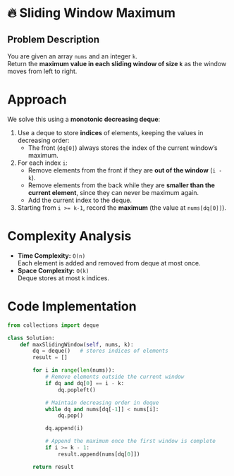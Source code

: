 # 🔥 Sliding Window Maximum

## Problem Description
You are given an array `nums` and an integer `k`.  
Return the **maximum value in each sliding window of size `k`** as the window moves from left to right.

# Approach

We solve this using a **monotonic decreasing deque**:

1. Use a deque to store **indices** of elements, keeping the values in decreasing order:
   - The front (`dq[0]`) always stores the index of the current window’s maximum.
2. For each index `i`:
   - Remove elements from the front if they are **out of the window** (`i - k`).
   - Remove elements from the back while they are **smaller than the current element**, since they can never be maximum again.
   - Add the current index to the deque.
3. Starting from `i >= k-1`, record the **maximum** (the value at `nums[dq[0]]`).

# Complexity Analysis
- **Time Complexity:** `O(n)`  
  Each element is added and removed from deque at most once.
- **Space Complexity:** `O(k)`  
  Deque stores at most `k` indices.

# Code Implementation

```python
from collections import deque

class Solution:
    def maxSlidingWindow(self, nums, k):
        dq = deque()   # stores indices of elements
        result = []

        for i in range(len(nums)):
            # Remove elements outside the current window
            if dq and dq[0] == i - k:
                dq.popleft()

            # Maintain decreasing order in deque
            while dq and nums[dq[-1]] < nums[i]:
                dq.pop()

            dq.append(i)

            # Append the maximum once the first window is complete
            if i >= k - 1:
                result.append(nums[dq[0]])

        return result

